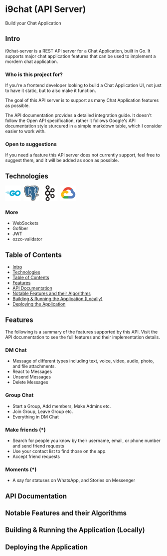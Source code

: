 # i9chat (API Server)

Build your Chat Application

## Intro

i9chat-server is a REST API server for a Chat Application, built in Go. It supports major chat application features that can be used to implement a mordern chat application.

### Who is this project for?

If you're a frontend developer looking to build a Chat Application UI, not just to have it static, but to also make it function.

The goal of this API server is to support as many Chat Application features as possible.

The API documentation provides a detailed integration guide. It doesn't follow the Open API specification, rather it follows Google's API documentation style sturcured in a simple markdown table, which I consider easier to work with.

### Open to suggestions

If you need a feature this API server does not currently support, feel free to suggest them, and it will be added as soon as possible.

## Technologies

<img style="margin-right: 5px" alt="go" width="50" src="./attachments/tech-icons/go-original-wordmark.svg" />
<img style="margin-right: 5px" alt="postgresql" width="50" src="./attachments/tech-icons/postgresql-original.svg" />
<img style="margin-right: 5px" alt="nodejs" width="50" src="./attachments/tech-icons/apachekafka-original.svg" />
<img style="margin-right: 5px" alt="nodejs" width="50" src="./attachments/tech-icons/googlecloud-original.svg" />

### More

- WebSockets
- Gofiber
- JWT
- ozzo-validator

## Table of Contents

- [Intro](#intro)
- [Technologies](#technologies)
- [Table of Contents](#table-of-contents)
- [Features](#features)
- [API Documentation](#api-documentation)
- [Notable Features and their Algorithms](#notable-features-and-their-algorithms)
- [Building & Running the Application (Locally)](#building--running-the-application-locally)
- [Deploying the Application](#deploying-the-application)

## Features

The following is a summary of the features supported by this API. Visit the API documentation to see the full features and their implementation details.

### DM Chat

- Message of different types including text, voice, video, audio, photo, and file attachments.
- React to Messages
- Unsend Messages
- Delete Messages

### Group Chat

- Start a Group, Add members, Make Admins etc.
- Join Group, Leave Group etc.
- Everything in DM Chat

### Make friends (*)

- Search for people you know by their username, email, or phone number and send friend requests
- Use your contact list to find those on the app.
- Accept friend requests

### Moments (*)

- A say for statuses on WhatsApp, and Stories on Messenger

## API Documentation

## Notable Features and their Algorithms

## Building & Running the Application (Locally)

## Deploying the Application
